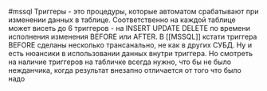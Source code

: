 #mssql
Триггеры - это процедуры, которые автоматом срабатывают при изменении данных в таблице. Соответственно на каждой таблице может висеть до 6 триггеров - на INSERT UPDATE DELETE по времени исполнения изменения BEFORE или AFTER. В [[MSSQL]] кстати триггера BEFORE сделаны несколько трансанально, не как в других СУБД. Ну и есть нюансики в использовании данных внутри триггера. Но смотреть на наличие триггеров на табличке всегда нужно, что бы не было нежданчика, когда результат внезапно отличается от того что было надо